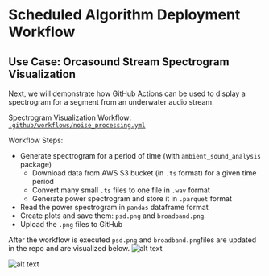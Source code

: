 # Scheduled Algorithm Deployment Workflow

## Use Case: Orcasound Stream Spectrogram Visualization

Next, we will demonstrate how GitHub Actions can be used to display a spectrogram for a segment from an underwater audio stream.

Spectrogram Visualization Workflow: [`.github/workflows/noise_processing.yml`](https://github.com/uwescience/GitHubActionsTutorial-USRSE24/blob/main/.github/workflows/noise_processing.yml)

Workflow Steps:

* Generate spectrogram for a period of time (with `ambient_sound_analysis` package)
	* Download data from AWS S3 bucket (in `.ts` format) for a given time period
	* Convert many small `.ts` files to one file in `.wav` format
  	* Generate power spectrogram and store it in `.parquet` format
* Read the power spectrogram in `pandas` dataframe format 
* Create plots and save them: `psd.png` and `broadband.png`.
* Upload the `.png` files to GitHub 

After the workflow is executed `psd.png` and `broadband.png`files are updated in the repo and are visualized below.
![alt text](https://raw.githubusercontent.com/uwescience/GitHubActionsTutorial-USRSE24/main/ambient_sound_analysis/img/psd.png)

![alt text](https://raw.githubusercontent.com/uwescience/GitHubActionsTutorial-USRSE24/main/ambient_sound_analysis/img/broadband.png)
